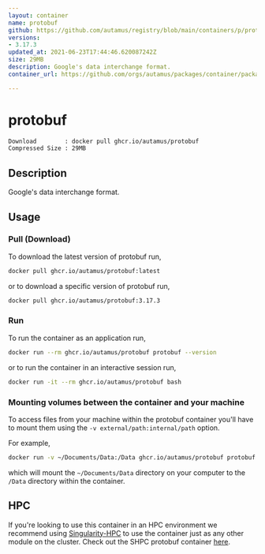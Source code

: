 ```yaml
---
layout: container
name: protobuf
github: https://github.com/autamus/registry/blob/main/containers/p/protobuf/spack.yaml
versions:
- 3.17.3
updated_at: 2021-06-23T17:44:46.620087242Z
size: 29MB
description: Google's data interchange format.
container_url: https://github.com/orgs/autamus/packages/container/package/protobuf

---
```

# protobuf
```bash 
Download        : docker pull ghcr.io/autamus/protobuf
Compressed Size : 29MB
```

## Description
Google's data interchange format.

## Usage
### Pull (Download)
To download the latest version of protobuf run,

```bash
docker pull ghcr.io/autamus/protobuf:latest
```

or to download a specific version of protobuf run,

```bash
docker pull ghcr.io/autamus/protobuf:3.17.3
```
### Run
To run the container as an application run,
```bash
docker run --rm ghcr.io/autamus/protobuf protobuf --version
```

or to run the container in an interactive session run,
```bash
docker run -it --rm ghcr.io/autamus/protobuf bash
```

### Mounting volumes between the container and your machine
To access files from your machine within the protobuf container you'll have to mount them using the `-v external/path:internal/path` option.

For example,
```bash
docker run -v ~/Documents/Data:/Data ghcr.io/autamus/protobuf protobuf /Data/myData.csv
```
which will mount the `~/Documents/Data` directory on your computer to the `/Data` directory within the container.

## HPC
If you're looking to use this container in an HPC environment we recommend using [Singularity-HPC](https://singularity-hpc.readthedocs.io) to use the container just as any other module on the cluster. Check out the SHPC protobuf container [here](https://singularityhub.github.io/singularity-hpc/r/ghcr.io-autamus-protobuf/).